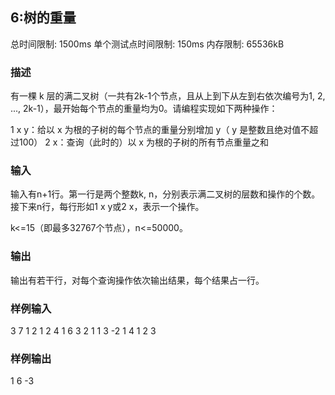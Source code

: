 ## 6:树的重量
总时间限制: 1500ms 单个测试点时间限制: 150ms 内存限制: 65536kB
### 描述
有一棵 k 层的满二叉树（一共有2k-1个节点，且从上到下从左到右依次编号为1, 2, ..., 2k-1），最开始每个节点的重量均为0。请编程实现如下两种操作：

1 x y：给以 x 为根的子树的每个节点的重量分别增加 y（ y 是整数且绝对值不超过100）
2 x：查询（此时的）以 x 为根的子树的所有节点重量之和

### 输入
输入有n+1行。第一行是两个整数k, n，分别表示满二叉树的层数和操作的个数。接下来n行，每行形如1 x y或2 x，表示一个操作。

k<=15（即最多32767个节点），n<=50000。
### 输出
输出有若干行，对每个查询操作依次输出结果，每个结果占一行。
### 样例输入
3 7
1 2 1
2 4
1 6 3
2 1
1 3 -2
1 4 1
2 3
### 样例输出
1
6
-3
